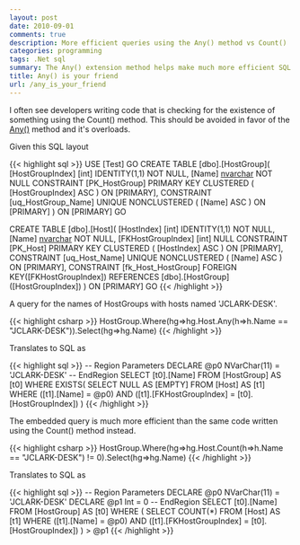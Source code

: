 ```yaml
---
layout: post
date: 2010-09-01
comments: true
description: More efficient queries using the Any() method vs Count()
categories: programming
tags: .Net sql
summary: The Any() extension method helps make much more efficient SQL queries. Use it and love it!
title: Any() is your friend
url: /any_is_your_friend
---
```


I often see developers writing code that is checking for the existence of something using the Count() method. This should be avoided in favor of the [Any()](http://msdn.microsoft.com/en-us/library/system.linq.enumerable.any.aspx) method and it's overloads.

Given this SQL layout

{{< highlight sql >}}
USE [Test]
GO
CREATE TABLE [dbo].[HostGroup](
    [HostGroupIndex] [int] IDENTITY(1,1) NOT NULL,
    [Name] [nvarchar](255) NOT NULL
    CONSTRAINT [PK_HostGroup] PRIMARY KEY CLUSTERED ( [HostGroupIndex] ASC ) ON [PRIMARY],
    CONSTRAINT [uq_HostGroup_Name] UNIQUE NONCLUSTERED ( [Name] ASC ) ON [PRIMARY]
) ON [PRIMARY]
GO

CREATE TABLE [dbo].[Host](
    [HostIndex] [int] IDENTITY(1,1) NOT NULL,
    [Name] [nvarchar](255) NOT NULL,
    [FKHostGroupIndex] [int] NULL
    CONSTRAINT [PK_Host] PRIMARY KEY CLUSTERED ( [HostIndex] ASC ) ON [PRIMARY],
    CONSTRAINT [uq_Host_Name] UNIQUE NONCLUSTERED ( [Name] ASC ) ON [PRIMARY],
    CONSTRAINT [fk_Host_HostGroup] FOREIGN KEY([FKHostGroupIndex]) REFERENCES [dbo].[HostGroup] ([HostGroupIndex])
) ON [PRIMARY]
GO
{{< /highlight >}}

A query for the names of HostGroups with hosts named 'JCLARK-DESK'.

{{< highlight csharp >}}
HostGroup.Where(hg=>hg.Host.Any(h=>h.Name == "JCLARK-DESK")).Select(hg=>hg.Name)
{{< /highlight >}}

Translates to SQL as

{{< highlight sql >}}
-- Region Parameters
DECLARE @p0 NVarChar(11) = 'JCLARK-DESK'
-- EndRegion
SELECT [t0].[Name]
FROM [HostGroup] AS [t0]
WHERE EXISTS(
    SELECT NULL AS [EMPTY]
    FROM [Host] AS [t1]
    WHERE ([t1].[Name] = @p0) AND ([t1].[FKHostGroupIndex] = [t0].[HostGroupIndex])
)
{{< /highlight >}}

The embedded query is much more efficient than the same code written using the Count() method instead.

{{< highlight csharp >}}
HostGroup.Where(hg=>hg.Host.Count(h=>h.Name == "JCLARK-DESK") != 0).Select(hg=>hg.Name)
{{< /highlight >}}

Translates to SQL as

{{< highlight sql >}}
-- Region Parameters
DECLARE @p0 NVarChar(11) = 'JCLARK-DESK'
DECLARE @p1 Int = 0
-- EndRegion
SELECT [t0].[Name]
FROM [HostGroup] AS [t0]
WHERE (
    SELECT COUNT(*)
    FROM [Host] AS [t1]
    WHERE ([t1].[Name] = @p0) AND ([t1].[FKHostGroupIndex] = [t0].[HostGroupIndex])
) > @p1
{{< /highlight >}}

